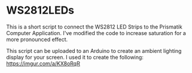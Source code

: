 # WS2812LEDs
This is a short script to connect the WS2812 LED Strips to the Prismatik Computer Application. I've modified the code to increase saturation for a more pronounced effect.

This script can be uploaded to an Arduino to create an ambient lighting display for your screen.
I used it to create the following: https://imgur.com/a/KX8oRqR
